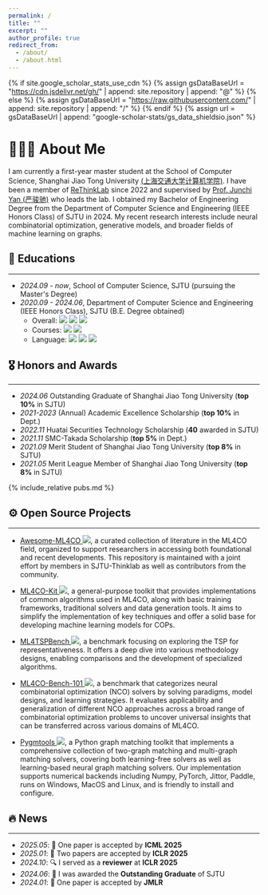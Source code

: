 ```yaml
---
permalink: /
title: ""
excerpt: ""
author_profile: true
redirect_from: 
  - /about/
  - /about.html
---
```


{% if site.google_scholar_stats_use_cdn %}
{% assign gsDataBaseUrl = "https://cdn.jsdelivr.net/gh/" | append: site.repository | append: "@" %}
{% else %}
{% assign gsDataBaseUrl = "https://raw.githubusercontent.com/" | append: site.repository | append: "/" %}
{% endif %}
{% assign url = gsDataBaseUrl | append: "google-scholar-stats/gs_data_shieldsio.json" %}

<span class='anchor' id='about-me'></span>

# 👨🏻‍💻 About Me
I am currently a first-year master student at the School of Computer Science, Shanghai Jiao Tong University [(上海交通大学计算机学院)](https://www.cs.sjtu.edu.cn). I have been a member of [ReThinkLab](https://github.com/Thinklab-SJTU) since 2022 and supervised by [Prof. Junchi Yan (严骏驰)](https://thinklab.sjtu.edu.cn) who leads the lab. I obtained my Bachelor of Engineering Degree from the Department of Computer Science and Engineering (IEEE Honors Class) of SJTU in 2024. My recent research interests include neural combinatorial optimization, generative models, and broader fields of machine learning on graphs.

<!-- My research interest includes neural machine translation and computer vision. I have published more than 100 papers at the top international AI conferences with total <a href='https://scholar.google.com/citations?user=DhtAFkwAAAAJ'>google scholar citations <strong><span id='total_cit'>260000+</span></strong></a> (You can also use google scholar badge <a href='https://scholar.google.com/citations?user=DhtAFkwAAAAJ'><img src="https://img.shields.io/endpoint?url={{ url | url_encode }}&logo=Google%20Scholar&labelColor=f6f6f6&color=9cf&style=flat&label=citations"></a>). -->

## 📖 Educations
---
- *2024.09 - now*, School of Computer Science, SJTU (pursuing the Master's Degree)
- *2020.09 - 2024.06*, Department of Computer Science and Engineering (IEEE Honors Class), SJTU (B.E. Degree obtained)
    - Overall: ![](https://img.shields.io/badge/GPA-3.92-blue) ![](https://img.shields.io/badge/Grade-90.82-blue) ![](https://img.shields.io/badge/Ranking-top_10%25-blue)
    - Courses: ![](https://img.shields.io/badge/Above_A--_-53/61-orange)  ![](https://img.shields.io/badge/Above_A-38/61-orange)
    - Language: ![](https://img.shields.io/badge/IELTS-7.5-green) ![](https://img.shields.io/badge/CET--6-646-green)
      ![](https://img.shields.io/badge/CET--4-670-green)

## 🎖 Honors and Awards
---
- *2024.06* Outstanding Graduate of Shanghai Jiao Tong University (**top 10%** in SJTU)
- *2021-2023* (Annual) Academic Excellence Scholarship (**top 10%** in Dept.)
- *2022.11* Huatai Securities Technology Scholarship (**40** awarded in SJTU)
- *2021.11* SMC-Takada Scholarship (**top 5%** in Dept.) 
- *2021.09* Merit Student of Shanghai Jiao Tong University (**top 8%** in SJTU) 
- *2021.05* Merit League Member of Shanghai Jiao Tong University (**top 8%** in SJTU) 

{% include_relative pubs.md %}

<span class='anchor' id='-open-source-projects'></span>
## ⚙️ Open Source Projects
---
- [Awesome-ML4CO ![](https://img.shields.io/github/stars/Thinklab-SJTU/awesome-ml4co?style=social)](https://github.com/Thinklab-SJTU/awesome-ml4co), a curated collection of literature in the ML4CO field, organized to support researchers in accessing both foundational and recent developments. This repository is maintained with a joint effort by members in SJTU-Thinklab as well as contributors from the community.

- [ML4CO-Kit ![](https://img.shields.io/github/stars/Thinklab-SJTU/ML4CO-Kit?style=social)](https://github.com/Thinklab-SJTU/ML4CO-Kit), a general-purpose toolkit that provides implementations of common algorithms used in ML4CO, along with basic training frameworks, traditional solvers and data generation tools. It aims to simplify the implementation of key techniques and offer a solid base for developing machine learning models for COPs.

- [ML4TSPBench ![](https://img.shields.io/github/stars/Thinklab-SJTU/ML4TSPBench?style=social)](https://github.com/Thinklab-SJTU/ML4TSPBench), a benchmark focusing on exploring the TSP for representativeness. It offers a deep dive into various methodology designs, enabling comparisons and the development of specialized algorithms.

- [ML4CO-Bench-101 ![](https://img.shields.io/github/stars/Thinklab-SJTU/ML4CO-Bench-101?style=social)](https://github.com/Thinklab-SJTU/ML4CO-Bench-101), a benchmark that categorizes neural combinatorial optimization (NCO) solvers by solving paradigms, model designs, and learning strategies. It evaluates applicability and generalization of different NCO approaches across a broad range of combinatorial optimization problems to uncover universal insights that can be transferred across various domains of ML4CO.

- [Pygmtools ![](https://img.shields.io/github/stars/Thinklab-SJTU/pygmtools?style=social)](https://github.com/Thinklab-SJTU/pygmtools), a Python graph matching toolkit that implements a comprehensive collection of two-graph matching and multi-graph matching solvers, covering both learning-free solvers as well as learning-based neural graph matching solvers. Our implementation supports numerical backends including Numpy, PyTorch, Jittor, Paddle, runs on Windows, MacOS and Linux, and is friendly to install and configure.

## 🔥 News
---
- *2025.05*: 🎉 One paper is accepted by **ICML 2025**
- *2025.01*: 🎉 Two papers are accepted by **ICLR 2025**
- *2024.10*: 🔍 I served as a **reviewer** at **ICLR 2025**
- *2024.06*: 🏅 I was awarded the **Outstanding Graduate** of SJTU
- *2024.01*: 🎉 One paper is accepted by **JMLR**

<!-- # 💬 Invited Talks
- *2021.06*, Lorem ipsum dolor sit amet, consectetur adipiscing elit. Vivamus ornare aliquet ipsum, ac tempus justo dapibus sit amet. 
- *2021.03*, Lorem ipsum dolor sit amet, consectetur adipiscing elit. Vivamus ornare aliquet ipsum, ac tempus justo dapibus sit amet.  \| [\[video\]](https://github.com/) -->

<!-- # 💻 Internships
- *2019.05 - 2020.02*, [Lorem](https://github.com/), China. -->
